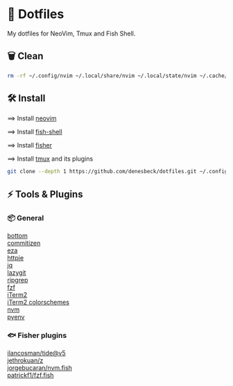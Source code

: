 # 🚀 Dotfiles

My dotfiles for NeoVim, Tmux and Fish Shell.

## 🗑️ Clean

```bash
rm -rf ~/.config/nvim ~/.local/share/nvim ~/.local/state/nvim ~/.cache/nvim ~/.config/tmux/tmux.conf ~/.config/fish/config.fish
```

## 🛠 Install

==> Install [neovim](https://github.com/neovim/neovim)

==> Install [fish-shell](https://github.com/fish-shell/fish-shell)

==> Install [fisher](https://github.com/jorgebucaran/fisher)

==> Install [tmux](https://github.com/tmux/tmux) and its plugins

```bash
git clone --depth 1 https://github.com/denesbeck/dotfiles.git ~/.config
```

## ⚡ Tools & Plugins

### 📦 General

[bottom](https://github.com/ClementTsang/bottom)\
[commitizen](https://commitizen-tools.github.io/commitizen/)\
[eza](https://eza.rocks/)\
[httpie](https://httpie.io/)\
[jq](https://github.com/jqlang/jq)\
[lazygit](https://github.com/jesseduffield/lazygit)\
[ripgrep](https://github.com/BurntSushi/ripgrep)\
[fzf](https://github.com/junegunn/fzf)\
[iTerm2](https://iterm2.com/)\
[iTerm2 colorschemes](https://iterm2colorschemes.com/)\
[nvm](https://github.com/nvm-sh/nvm)\
[pyenv](https://github.com/pyenv/pyenv)

### 🐟 Fisher plugins

[ilancosman/tide@v5](https://github.com/IlanCosman/tide)\
[jethrokuan/z](https://github.com/jethrokuan/z)\
[jorgebucaran/nvm.fish](https://github.com/jorgebucaran/nvm.fish)\
[patrickf1/fzf.fish](https://github.com/PatrickF1/fzf.fish)
